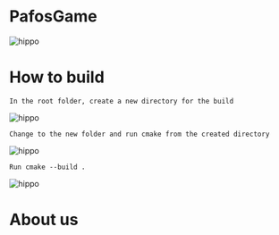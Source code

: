 # PafosGame
![hippo](https://ibb.co/X5T1hLY)
# How to build
    In the root folder, create a new directory for the build
![hippo](https://media3.giphy.com/media/Vn6NoXNy7JR7T8Kdop/giphy.gif?cid=790b76117ddd06e5472bd5e36ff219222607f69781d8a79d&rid=giphy.gif&ct=g)

    Change to the new folder and run cmake from the created directory
![hippo](https://media2.giphy.com/media/SzajMw8rOw4LTnLlm1/giphy.gif?cid=790b76114426fdf145be2bc90f6c6f7944f9b559ecdf3ab0&rid=giphy.gif&ct=g)

    Run cmake --build .
![hippo](https://media3.giphy.com/media/nbPN4Mq0uUuZQr9zWE/giphy.gif?cid=790b76115174eeb0742d744dc33d63ddd577f6be0f9a92eb&rid=giphy.gif&ct=g)
# About us